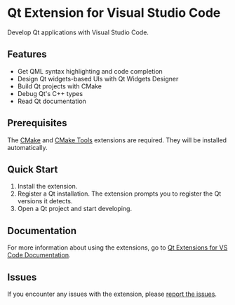 # Qt Extension for Visual Studio Code

Develop Qt applications with Visual Studio Code.

## Features

- Get QML syntax highlighting and code completion
- Design Qt widgets-based UIs with Qt Widgets Designer
- Build Qt projects with CMake
- Debug Qt's C++ types
- Read Qt documentation

## Prerequisites

The [CMake](https://github.com/twxs/vs.language.cmake) and [CMake
Tools](https://github.com/microsoft/vscode-cmake-tools) extensions are
required. They will be installed automatically.

## Quick Start

1. Install the extension.
1. Register a Qt installation. The extension prompts you to register the
   Qt versions it detects.
1. Open a Qt project and start developing.

## Documentation

For more information about using the extensions, go to
[Qt Extensions for VS Code Documentation](https://doc-snapshots.qt.io/vscodeext/index.html).

## Issues

If you encounter any issues with the extension, please [report the
issues](https://bugreports.qt.io/projects/VSCODEEXT).

